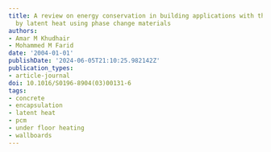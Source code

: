 ```yaml
---
title: A review on energy conservation in building applications with thermal storage
  by latent heat using phase change materials
authors:
- Amar M Khudhair
- Mohammed M Farid
date: '2004-01-01'
publishDate: '2024-06-05T21:10:25.982142Z'
publication_types:
- article-journal
doi: 10.1016/S0196-8904(03)00131-6
tags:
- concrete
- encapsulation
- latent heat
- pcm
- under floor heating
- wallboards
---
```

